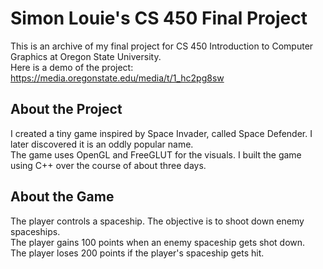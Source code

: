 # Simon Louie's CS 450 Final Project

This is an archive of my final project for CS 450 Introduction to Computer Graphics at Oregon State University.  
Here is a demo of the project: https://media.oregonstate.edu/media/t/1_hc2pg8sw

## About the Project

I created a tiny game inspired by Space Invader, called Space Defender. I later discovered it is an oddly popular name.  
The game uses OpenGL and FreeGLUT for the visuals. I built the game using C++ over the course of about three days.

## About the Game

The player controls a spaceship. The objective is to shoot down enemy spaceships.  
The player gains 100 points when an enemy spaceship gets shot down.  
The player loses 200 points if the player's spaceship gets hit.  
